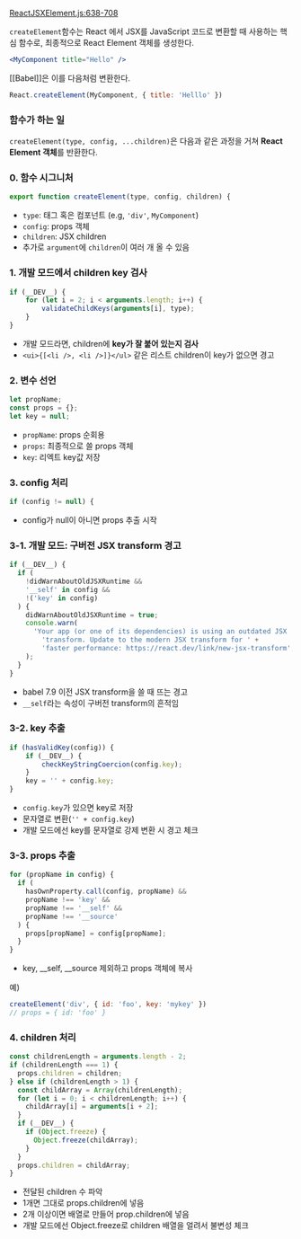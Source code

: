 
[ReactJSXElement.js:638-708](https://vscode.dev/github/facebook/react/blob/v19.1.0/packages/react/src/jsx/ReactJSXElement.js#L638-L764)

`createElement`함수는 React 에서 JSX를 JavaScript 코드로 변환할 때 사용하는 핵심 함수로, 최종적으로 React Element 객체를 생성한다.

```jsx
<MyComponent title="Hello" />
```

[[Babel]]은 이를 다음처럼 변환한다.

```js
React.createElement(MyComponent, { title: 'Helllo' })
```

### 함수가 하는 일

`createElement(type, config, ...children)`은 다음과 같은 과정을 거쳐 **React Element 객체**를 반환한다.

### 0. 함수 시그니처

```js
export function createElement(type, config, children) {
```

- `type`: 태그 혹은 컴포넌트 (e.g, `'div'`, `MyComponent`)
- `config`: props 객체
- `children`: JSX children
- 추가로 `argument`에 `children`이 여러 개 올 수 있음

### 1. 개발 모드에서 children key 검사

```js
if (__DEV__) {
	for (let i = 2; i < arguments.length; i++) {
		validateChildKeys(arguments[i], type);
	}
}
```

- 개발 모드라면, children에 **key가 잘 붙어 있는지 검사**
- `<ui>{[<li />, <li />]}</ul>` 같은 리스트 children이 key가 없으면 경고

### 2. 변수 선언

```js
let propName;
const props = {};
let key = null;
```

- `propName`: props 순회용
- `props`: 최종적으로 쓸 props 객체
- `key`: 리엑트 key값 저장

### 3. config 처리

```js
if (config != null) {
```

- config가 null이 아니면 props 추출 시작

### 3-1. 개발 모드: 구버전 JSX transform 경고

```js
if (__DEV__) {
  if (
    !didWarnAboutOldJSXRuntime &&
    '__self' in config &&
    !('key' in config)
  ) {
    didWarnAboutOldJSXRuntime = true;
    console.warn(
      'Your app (or one of its dependencies) is using an outdated JSX ' +
        'transform. Update to the modern JSX transform for ' +
        'faster performance: https://react.dev/link/new-jsx-transform',
    );
  }
}
```

- babel 7.9 이전 JSX transform을 쓸 때 뜨는 경고
- `__self`라는 속성이 구버전 transform의 흔적임

### 3-2. key 추출

```js
if (hasValidKey(config)) {
	if (__DEV__) {
		checkKeyStringCoercion(config.key);
	}
	key = '' + config.key;
}
```

- `config.key`가 있으면 key로 저장
- 문자열로 변환(`'' + config.key`)
- 개발 모드에선 key를 문자열로 강제 변환 시 경고 체크

### 3-3. props 추출

```js
for (propName in config) {
  if (
    hasOwnProperty.call(config, propName) &&
    propName !== 'key' &&
    propName !== '__self' &&
    propName !== '__source'
  ) {
    props[propName] = config[propName];
  }
}
```

- key, __self, __source 제외하고 props 객체에 복사

예)

```js
createElement('div', { id: 'foo', key: 'mykey' })
// props = { id: 'foo' }
```

### 4. children 처리

```js
const childrenLength = arguments.length - 2;
if (childrenLength === 1) {
  props.children = children;
} else if (childrenLength > 1) {
  const childArray = Array(childrenLength);
  for (let i = 0; i < childrenLength; i++) {
    childArray[i] = arguments[i + 2];
  }
  if (__DEV__) {
    if (Object.freeze) {
      Object.freeze(childArray);
    }
  }
  props.children = childArray;
}
```

- 전달된 children 수 파악
- 1개면 그대로 props.children에 넣음
- 2개 이상이면 배열로 만들어 prop.children에 넣음
- 개발 모드에선 Object.freeze로 children 배열을 얼려서 불변성 체크